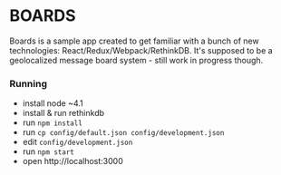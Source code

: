 # BOARDS #

Boards is a sample app created to get familiar with a bunch of new technologies: React/Redux/Webpack/RethinkDB.
It's supposed to be a geolocalized message board system - still work in progress though.

### Running ###

* install node ~4.1
* install & run rethinkdb
* run ```npm install```
* run ```cp config/default.json config/development.json```
* edit ```config/development.json```
* run ```npm start```
* open http://localhost:3000
